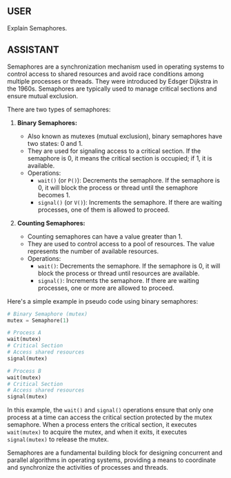 ## USER
Explain Semaphores.

## ASSISTANT
Semaphores are a synchronization mechanism used in operating systems to control access to shared resources and avoid race conditions among multiple processes or threads. They were introduced by Edsger Dijkstra in the 1960s. Semaphores are typically used to manage critical sections and ensure mutual exclusion.

There are two types of semaphores:

1. **Binary Semaphores:**
   - Also known as mutexes (mutual exclusion), binary semaphores have two states: 0 and 1.
   - They are used for signaling access to a critical section. If the semaphore is 0, it means the critical section is occupied; if 1, it is available.
   - Operations:
     - `wait()` (or `P()`): Decrements the semaphore. If the semaphore is 0, it will block the process or thread until the semaphore becomes 1.
     - `signal()` (or `V()`): Increments the semaphore. If there are waiting processes, one of them is allowed to proceed.

2. **Counting Semaphores:**
   - Counting semaphores can have a value greater than 1.
   - They are used to control access to a pool of resources. The value represents the number of available resources.
   - Operations:
     - `wait()`: Decrements the semaphore. If the semaphore is 0, it will block the process or thread until resources are available.
     - `signal()`: Increments the semaphore. If there are waiting processes, one or more are allowed to proceed.

Here's a simple example in pseudo code using binary semaphores:

```python
# Binary Semaphore (mutex)
mutex = Semaphore(1)

# Process A
wait(mutex)
# Critical Section
# Access shared resources
signal(mutex)

# Process B
wait(mutex)
# Critical Section
# Access shared resources
signal(mutex)
```

In this example, the `wait()` and `signal()` operations ensure that only one process at a time can access the critical section protected by the mutex semaphore. When a process enters the critical section, it executes `wait(mutex)` to acquire the mutex, and when it exits, it executes `signal(mutex)` to release the mutex.

Semaphores are a fundamental building block for designing concurrent and parallel algorithms in operating systems, providing a means to coordinate and synchronize the activities of processes and threads.